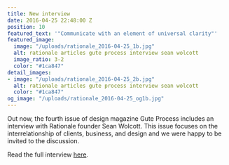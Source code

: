 ```yaml
---
title: New interview
date: 2016-04-25 22:48:00 Z
position: 10
featured_text: '"Communicate with an element of universal clarity"'
featured_image:
  image: "/uploads/rationale_2016-04-25_1b.jpg"
  alt: rationale articles gute process interview sean wolcott
  image_ratio: 3-2
  color: "#1ca847"
detail_images:
- image: "/uploads/rationale_2016-04-25_2b.jpg"
  alt: rationale articles gute process interview sean wolcott
  color: "#1ca847"
og_image: "/uploads/rationale_2016-04-25_og1b.jpg"
---
```


Out now, the fourth issue of design magazine Gute Process includes an interview with Rationale founder Sean Wolcott. This issue focuses on the interrelationship of clients, business, and design and we were happy to be invited to the discussion.

Read the full interview [here](http://www.guteprocess.com/issues/04/sean-wolcott).
